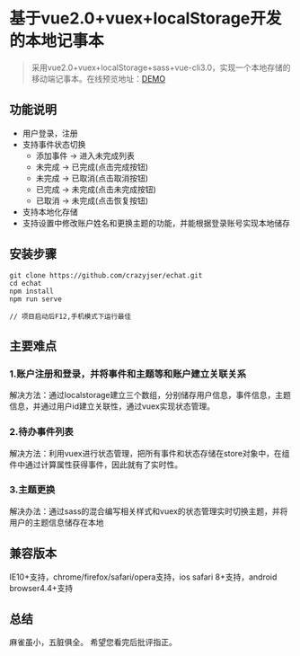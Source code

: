 # 基于vue2.0+vuex+localStorage开发的本地记事本

> 采用vue2.0+vuex+localStorage+sass+vue-cli3.0，实现一个本地存储的移动端记事本。在线预览地址：[DEMO](http://echat.applinzi.com)

## 功能说明

- 用户登录，注册
- 支持事件状态切换
	- 添加事件 -> 进入未完成列表
	- 未完成 -> 已完成(点击完成按钮)
	- 未完成 -> 已取消(点击取消按钮)
	- 已完成 -> 未完成(点击未完成按钮)
	- 已取消 -> 未完成(点击恢复按钮)
- 支持本地化存储
- 支持设置中修改账户姓名和更换主题的功能，并能根据登录账号实现本地储存

## 安装步骤

	git clone https://github.com/crazyjser/echat.git
	cd echat
	npm install
	npm run serve
	
	// 项目启动后F12,手机模式下运行最佳

## 主要难点

### 1.账户注册和登录，并将事件和主题等和账户建立关联关系

解决方法：通过localstorage建立三个数组，分别储存用户信息，事件信息，主题信息，并通过用户id建立关联性，通过vuex实现状态管理。

### 2.待办事件列表

解决方法：利用vuex进行状态管理，把所有事件和状态存储在store对象中，在组件中通过计算属性获得事件，因此就有了实时性。

### 3.主题更换

解决办法：通过sass的混合编写相关样式和vuex的状态管理实时切换主题，并将用户的主题信息储存在本地

## 兼容版本
IE10+支持，chrome/firefox/safari/opera支持，ios safari 8+支持，android browser4.4+支持

## 总结 ##

麻雀虽小，五脏俱全。 希望您看完后批评指正。
